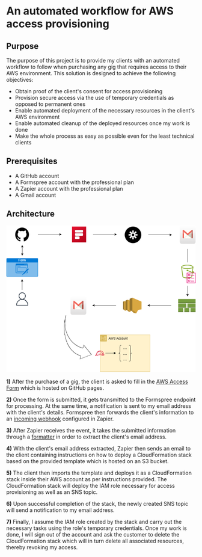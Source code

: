 # An automated workflow for AWS access provisioning

## Purpose

The purpose of this project is to provide my clients with an automated workflow to follow when purchasing any gig that requires access to their AWS environment. This solution is designed to achieve the following objectives:

* Obtain proof of the client's consent for access provisioning
* Provision secure access via the use of temporary credentials as opposed to permanent ones
* Enable automated deployment of the necessary resources in the client's AWS environment 
* Enable automated cleanup of the deployed resources once my work is done
* Make the whole process as easy as possible even for the least technical clients

## Prerequisites

* A GitHub account 
* A Formspree account with the professional plan
* A Zapier account with the professional plan
* A Gmail account

## Architecture

![Diagram](images/aws-access-form-workflow.png)

**1)** After the purchase of a gig, the client is asked to fill in the [AWS Access Form](https://nick22d.github.io/aws-access-form/) which is hosted on GitHub pages.

**2)** Once the form is submitted, it gets transmitted to the Formspree endpoint for processing. At the same time, a notification is sent to my email address with the client's details. Formspree then forwards the client's information to an [incoming webhook](https://help.formspree.io/hc/en-us/articles/360036624813-Connecting-a-form-to-Zapier#:~:text=The%20first%20thing%20to%20do%20is%20to%20open,to%20events%20sent%20from%20Formspree%20on%20each%20submission) configured in Zapier. 

**3)** After Zapier receives the event, it takes the submitted information through a [formatter](https://help.zapier.com/hc/en-us/articles/8496312326285-Extract-data-in-Zaps#h_01HKMBZEYQZMPZGCCNV93A4MTM) in order to extract the client's email address.

**4)** With the client's email address extracted, Zapier then sends an email to the client containing instructions on how to deploy a CloudFormation stack based on the provided template which is hosted on an S3 bucket.

**5)** The client then imports the template and deploys it as a CloudFormation stack inside their AWS account as per instructions provided. The CloudFormation stack will deploy the IAM role necessary for access provisioning as well as an SNS topic.

**6)** Upon successful completion of the stack, the newly created SNS topic will send a notification to my email address.

**7)** Finally, I assume the IAM role created by the stack and carry out the necessary tasks using the role's temporary credentials. Once my work is done, I will sign out of the account and ask the customer to delete the CloudFormation stack which will in turn delete all associated resources, thereby revoking my access. 

